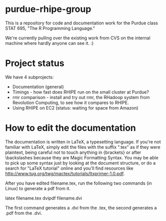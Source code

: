 purdue-rhipe-group
==================

This is a repository for code and documentation work for the Purdue class STAT 695, "The R Programming Language."

We're currently pulling over the existing work from CVS on the internal machine where hardly anyone can see it. :)

Project status
===============

We have 4 subprojects:

* Documentation (general)
* Timings - how fast does RHIPE run on the small cluster at Purdue?
* rmr comparison - install and try out rmr, the RHadoop system from Revolution Computing, to see how it compares to RHIPE.
* Using RHIPE on EC2 (status: waiting for space from Amazon)

How to edit the documentation
==============================

The documentation is written in LaTeX, a typesetting language. If you're not familiar with LaTeX, simply edit the files with the suffix ".tex" as if they were plaintext, being careful not to touch anything in {brackets} or after \backslashes because they are Magic Formatting Syntax. You may be able to pick up some syntax just by looking at the document structure, or do a search for "LaTeX tutorial" online and you'll find resources like http://www.tug.org/twg/mactex/tutorials/ltxprimer-1.0.pdf.

After you have edited filename.tex, run the following two commands (in Linux) to generate a pdf from it.

latex filename.tex
dvipdf filename.dvi 

The first command generates a .dvi from the .tex, the second generates a .pdf from the .dvi.